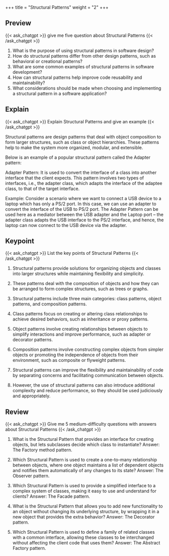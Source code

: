 +++
title = "Structural Patterns"
weight = "2"
+++
## Preview
{{< ask_chatgpt >}}
give me five question about Structural Patterns
{{< /ask_chatgpt >}}



1. What is the purpose of using structural patterns in software design?
2. How do structural patterns differ from other design patterns, such as behavioral or creational patterns?
3. What are some common examples of structural patterns in software development?
4. How can structural patterns help improve code reusability and maintainability?
5. What considerations should be made when choosing and implementing a structural pattern in a software application?   

## Explain
{{< ask_chatgpt >}}
Explain Structural Patterns and give an example
{{< /ask_chatgpt >}}



Structural patterns are design patterns that deal with object composition to form larger structures, such as class or object hierarchies. These patterns help to make the system more organized, modular, and extensible.

Below is an example of a popular structural pattern called the Adapter pattern:

Adapter Pattern: It is used to convert the interface of a class into another interface that the client expects. This pattern involves two types of interfaces, i.e., the adapter class, which adapts the interface of the adaptee class, to that of the target interface.

Example: Consider a scenario where we want to connect a USB device to a laptop which has only a PS/2 port. In this case, we can use an adapter to convert the interface of the USB to PS/2 port. The Adapter Pattern can be used here as a mediator between the USB adapter and the Laptop port – the adapter class adapts the USB interface to the PS/2 interface, and hence, the laptop can now connect to the USB device via the adapter.   

## Keypoint
{{< ask_chatgpt >}}
List the key points of Structural Patterns
{{< /ask_chatgpt >}}



1. Structural patterns provide solutions for organizing objects and classes into larger structures while maintaining flexibility and simplicity.

2. These patterns deal with the composition of objects and how they can be arranged to form complex structures, such as trees or graphs.

3. Structural patterns include three main categories: class patterns, object patterns, and composition patterns.

4. Class patterns focus on creating or altering class relationships to achieve desired behaviors, such as inheritance or proxy patterns.

5. Object patterns involve creating relationships between objects to simplify interactions and improve performance, such as adapter or decorator patterns.

6. Composition patterns involve constructing complex objects from simpler objects or promoting the independence of objects from their environment, such as composite or flyweight patterns.

7. Structural patterns can improve the flexibility and maintainability of code by separating concerns and facilitating communication between objects.

8. However, the use of structural patterns can also introduce additional complexity and reduce performance, so they should be used judiciously and appropriately.   

## Review
{{< ask_chatgpt >}}
Give me 5 medium-difficulty questions with answers about Structural Patterns
{{< /ask_chatgpt >}}



1. What is the Structural Pattern that provides an interface for creating objects, but lets subclasses decide which class to instantiate? 
Answer: The Factory method pattern. 

2. Which Structural Pattern is used to create a one-to-many relationship between objects, where one object maintains a list of dependent objects and notifies them automatically of any changes to its state? 
Answer: The Observer pattern. 

3. Which Structural Pattern is used to provide a simplified interface to a complex system of classes, making it easy to use and understand for clients? 
Answer: The Facade pattern. 

4. What is the Structural Pattern that allows you to add new functionality to an object without changing its underlying structure, by wrapping it in a new object that provides the extra behavior? 
Answer: The Decorator pattern. 

5. Which Structural Pattern is used to define a family of related classes with a common interface, allowing these classes to be interchanged without affecting the client code that uses them? 
Answer: The Abstract Factory pattern.   

